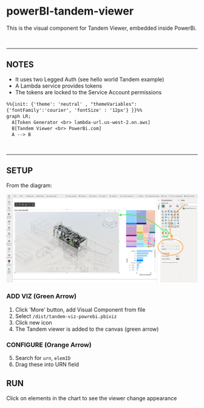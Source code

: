 # powerBI-tandem-viewer

This is the visual component for Tandem Viewer, embedded inside PowerBi.  

<br><hr>

## NOTES
- It uses two Legged Auth (see hello world Tandem example)
- A Lambda service provides tokens
- The tokens are locked to the Service Account permissions

```mermaid
%%{init: {'theme': 'neutral' , "themeVariables": {'fontFamily':'courier', 'fontSize' : '12px'} }}%%
graph LR;
  A[Token Generator <br> lambda-url.us-west-2.on.aws]
  B[Tandem Viewer <br> PowerBi.com]
  A --> B

```
<br><hr>

## SETUP

From the diagram:

![](xls/add-urn-elementid.JPG)

### ADD VIZ (Green Arrow)
1. Click 'More' button, add Visual Component from file
2. Select `/dist/tandem-viz-powrebi.pbiviz` 
3. Click new icon
4. The Tandem viewer is added to the canvas (green arrow)


### CONFIGURE (Orange Arrow)
5. Search for `urn`, `elemID`
6. Drag these into URN field


## RUN

Click on elements in the chart to see the viewer change appearance
